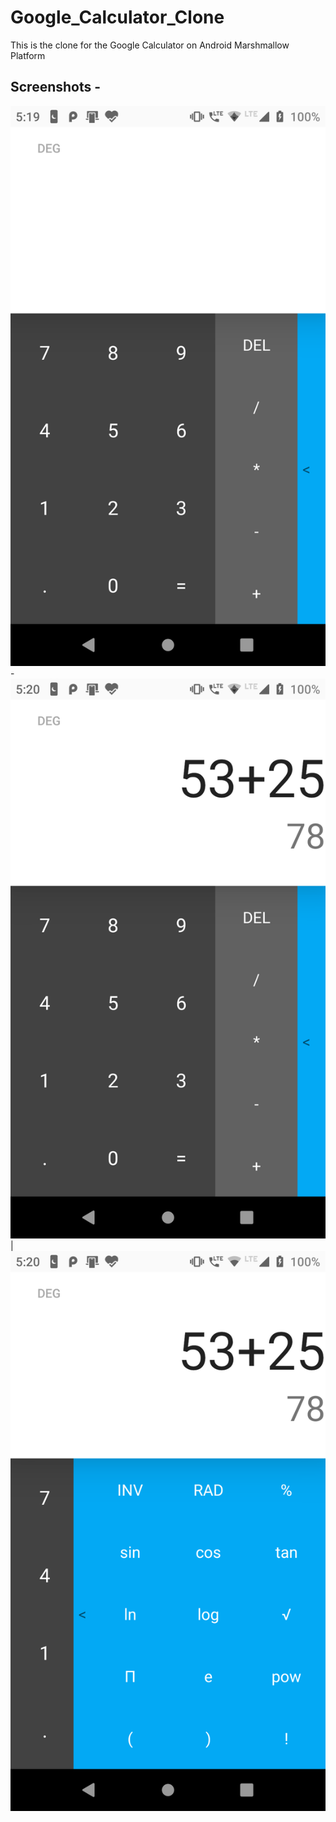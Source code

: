 # Google_Calculator_Clone
This is the clone for the Google Calculator on Android Marshmallow Platform 

## Screenshots -

![Alt text](/app/screenshots/1.png?raw=true)-![Alt text](/app/screenshots/2.png?raw=true)|![Alt text](/app/screenshots/3.png?raw=true)
